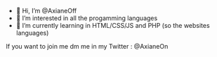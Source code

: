 - 👋 Hi, I’m @AxianeOff
- 👀 I’m interested in all the progamming languages 
- 🌱 I’m currently learning in HTML/CSS/JS and PHP (so the websites languages)

If you want to join me dm me in my Twitter : @AxianeOn
